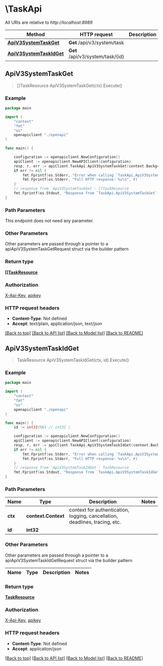 # \TaskApi

All URIs are relative to *http://localhost:8989*

Method | HTTP request | Description
------------- | ------------- | -------------
[**ApiV3SystemTaskGet**](TaskApi.md#ApiV3SystemTaskGet) | **Get** /api/v3/system/task | 
[**ApiV3SystemTaskIdGet**](TaskApi.md#ApiV3SystemTaskIdGet) | **Get** /api/v3/system/task/{id} | 



## ApiV3SystemTaskGet

> []TaskResource ApiV3SystemTaskGet(ctx).Execute()



### Example

```go
package main

import (
    "context"
    "fmt"
    "os"
    openapiclient "./openapi"
)

func main() {

    configuration := openapiclient.NewConfiguration()
    apiClient := openapiclient.NewAPIClient(configuration)
    resp, r, err := apiClient.TaskApi.ApiV3SystemTaskGet(context.Background()).Execute()
    if err != nil {
        fmt.Fprintf(os.Stderr, "Error when calling `TaskApi.ApiV3SystemTaskGet``: %v\n", err)
        fmt.Fprintf(os.Stderr, "Full HTTP response: %v\n", r)
    }
    // response from `ApiV3SystemTaskGet`: []TaskResource
    fmt.Fprintf(os.Stdout, "Response from `TaskApi.ApiV3SystemTaskGet`: %v\n", resp)
}
```

### Path Parameters

This endpoint does not need any parameter.

### Other Parameters

Other parameters are passed through a pointer to a apiApiV3SystemTaskGetRequest struct via the builder pattern


### Return type

[**[]TaskResource**](TaskResource.md)

### Authorization

[X-Api-Key](../README.md#X-Api-Key), [apikey](../README.md#apikey)

### HTTP request headers

- **Content-Type**: Not defined
- **Accept**: text/plain, application/json, text/json

[[Back to top]](#) [[Back to API list]](../README.md#documentation-for-api-endpoints)
[[Back to Model list]](../README.md#documentation-for-models)
[[Back to README]](../README.md)


## ApiV3SystemTaskIdGet

> TaskResource ApiV3SystemTaskIdGet(ctx, id).Execute()



### Example

```go
package main

import (
    "context"
    "fmt"
    "os"
    openapiclient "./openapi"
)

func main() {
    id := int32(56) // int32 | 

    configuration := openapiclient.NewConfiguration()
    apiClient := openapiclient.NewAPIClient(configuration)
    resp, r, err := apiClient.TaskApi.ApiV3SystemTaskIdGet(context.Background(), id).Execute()
    if err != nil {
        fmt.Fprintf(os.Stderr, "Error when calling `TaskApi.ApiV3SystemTaskIdGet``: %v\n", err)
        fmt.Fprintf(os.Stderr, "Full HTTP response: %v\n", r)
    }
    // response from `ApiV3SystemTaskIdGet`: TaskResource
    fmt.Fprintf(os.Stdout, "Response from `TaskApi.ApiV3SystemTaskIdGet`: %v\n", resp)
}
```

### Path Parameters


Name | Type | Description  | Notes
------------- | ------------- | ------------- | -------------
**ctx** | **context.Context** | context for authentication, logging, cancellation, deadlines, tracing, etc.
**id** | **int32** |  | 

### Other Parameters

Other parameters are passed through a pointer to a apiApiV3SystemTaskIdGetRequest struct via the builder pattern


Name | Type | Description  | Notes
------------- | ------------- | ------------- | -------------


### Return type

[**TaskResource**](TaskResource.md)

### Authorization

[X-Api-Key](../README.md#X-Api-Key), [apikey](../README.md#apikey)

### HTTP request headers

- **Content-Type**: Not defined
- **Accept**: application/json

[[Back to top]](#) [[Back to API list]](../README.md#documentation-for-api-endpoints)
[[Back to Model list]](../README.md#documentation-for-models)
[[Back to README]](../README.md)

